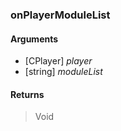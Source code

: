 ### onPlayerModuleList

#### Arguments

- [CPlayer] *player*
- [string] *moduleList*

#### Returns
> Void
